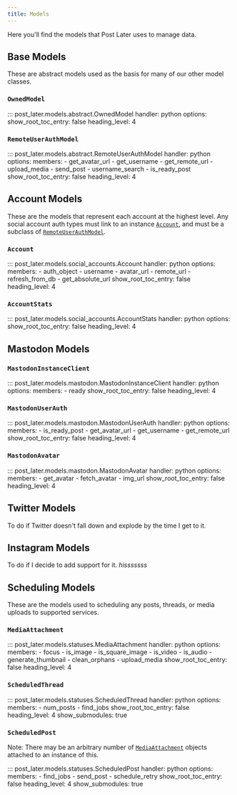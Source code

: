 ```yaml
---
title: Models
---
```


Here you'll find the models that Post Later uses to manage data.

## Base Models

These are abstract models used as the basis for many of our other model classes.

### `OwnedModel`

::: post_later.models.abstract.OwnedModel
    handler: python
    options:
      show_root_toc_entry: false
      heading_level: 4
      
### `RemoteUserAuthModel`

::: post_later.models.abstract.RemoteUserAuthModel
    handler: python
    options:
      members:
        - get_avatar_url
        - get_username
        - get_remote_url
        - upload_media
        - send_post
        - username_search
        - is_ready_post
      show_root_toc_entry: false
      heading_level: 4

## Account Models

These are the models that represent each account at the highest level. Any social account auth types
must link to an instance [`Account`](#account), and must be a subclass of [`RemoteUserAuthModel`](#remoteuserauthmodel).

### `Account`

::: post_later.models.social_accounts.Account
    handler: python
    options:
      members:
        - auth_object
        - username
        - avatar_url
        - remote_url
        - refresh_from_db
        - get_absolute_url
      show_root_toc_entry: false
      heading_level: 4
      
### `AccountStats`

::: post_later.models.social_accounts.AccountStats
    handler: python
    options:
      show_root_toc_entry: false
      heading_level: 4

## Mastodon Models

### `MastodonInstanceClient`

::: post_later.models.mastodon.MastodonInstanceClient
    handler: python
    options:
      members:
        - ready
      show_root_toc_entry: false
      heading_level: 4

### `MastodonUserAuth`

::: post_later.models.mastodon.MastodonUserAuth
    handler: python
    options:
      members:
        - is_ready_post
        - get_avatar_url
        - get_username
        - get_remote_url
      show_root_toc_entry: false
      heading_level: 4

### `MastodonAvatar`

::: post_later.models.mastodon.MastodonAvatar
    handler: python
    options:
      members:
        - get_avatar
        - fetch_avatar
        - img_url
      show_root_toc_entry: false
      heading_level: 4
      
## Twitter Models

To do if Twitter doesn't fall down and explode by the time I get to it.

## Instagram Models

To do if I decide to add support for it. *hisssssss*


## Scheduling Models

These are the models used to scheduling any posts, threads, or media uploads to supported
services.

### `MediaAttachment`

::: post_later.models.statuses.MediaAttachment
    handler: python
    options:
      members:
        - focus
        - is_image
        - is_square_image
        - is_video
        - is_audio
        - generate_thumbnail
        - clean_orphans
        - upload_media
      show_root_toc_entry: false
      heading_level: 4
      
### `ScheduledThread`

::: post_later.models.statuses.ScheduledThread
    handler: python
    options:
      members:
        - num_posts
        - find_jobs
      show_root_toc_entry: false
      heading_level: 4
      show_submodules: true
      
      
### `ScheduledPost`

Note: There may be an arbitrary number of [`MediaAttachment`](#mediaattachment) objects attached to an instance of this.

::: post_later.models.statuses.ScheduledPost
    handler: python
    options:
      members:
        - find_jobs
        - send_post
        - schedule_retry
      show_root_toc_entry: false
      heading_level: 4
      show_submodules: true


